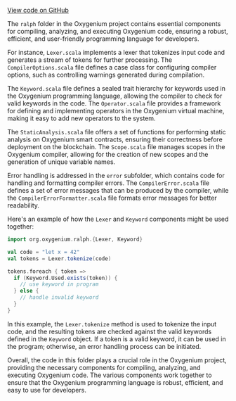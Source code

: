 [View code on GitHub](https://github.com/oxygenium/oxygenium/.autodoc/docs/json/ralph/src)

The `ralph` folder in the Oxygenium project contains essential components for compiling, analyzing, and executing Oxygenium code, ensuring a robust, efficient, and user-friendly programming language for developers.

For instance, `Lexer.scala` implements a lexer that tokenizes input code and generates a stream of tokens for further processing. The `CompilerOptions.scala` file defines a case class for configuring compiler options, such as controlling warnings generated during compilation.

The `Keyword.scala` file defines a sealed trait hierarchy for keywords used in the Oxygenium programming language, allowing the compiler to check for valid keywords in the code. The `Operator.scala` file provides a framework for defining and implementing operators in the Oxygenium virtual machine, making it easy to add new operators to the system.

The `StaticAnalysis.scala` file offers a set of functions for performing static analysis on Oxygenium smart contracts, ensuring their correctness before deployment on the blockchain. The `Scope.scala` file manages scopes in the Oxygenium compiler, allowing for the creation of new scopes and the generation of unique variable names.

Error handling is addressed in the `error` subfolder, which contains code for handling and formatting compiler errors. The `CompilerError.scala` file defines a set of error messages that can be produced by the compiler, while the `CompilerErrorFormatter.scala` file formats error messages for better readability.

Here's an example of how the `Lexer` and `Keyword` components might be used together:

```scala
import org.oxygenium.ralph.{Lexer, Keyword}

val code = "let x = 42"
val tokens = Lexer.tokenize(code)

tokens.foreach { token =>
  if (Keyword.Used.exists(token)) {
    // use keyword in program
  } else {
    // handle invalid keyword
  }
}
```

In this example, the `Lexer.tokenize` method is used to tokenize the input code, and the resulting tokens are checked against the valid keywords defined in the `Keyword` object. If a token is a valid keyword, it can be used in the program; otherwise, an error handling process can be initiated.

Overall, the code in this folder plays a crucial role in the Oxygenium project, providing the necessary components for compiling, analyzing, and executing Oxygenium code. The various components work together to ensure that the Oxygenium programming language is robust, efficient, and easy to use for developers.
